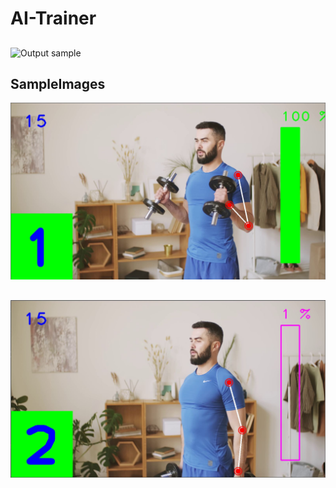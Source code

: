 # AI-Trainer

##

![Output sample](https://github.com/Chirag-v09/AI-Trainer/blob/main/AITrainer.gif)

##

## SampleImages

<img src="up.JPG">

##

<img src="down.JPG">
